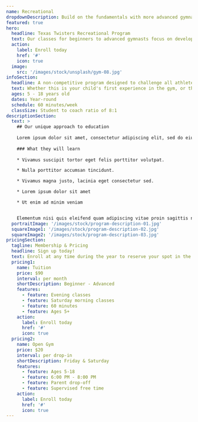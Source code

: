 ```yaml
---
name: Recreational
dropdownDescription: Build on the fundamentals with more advanced gymnastics skills.
featured: true
hero:
  headline: Texas Twisters Recreational Program
  text: Our classes for beginners to advanced gymnasts focus on developing fundamental skills on the vault, uneven bars, beam, and floor. Gymnasts will enjoy learning new skills, making new friends, and discovering the importance of teamwork.
  action:
    label: Enroll today
    href: '#'
    icon: true
  image:
    src: '/images/stock/unsplash/gym-08.jpg'
infoSection:
  headline: A non-competitive program designed to challenge all athletes
  text: Whether this is your child's first experience in the gym, or they've been here for years, we have a place for you. Contact us today to schedule an evaluation!
  ages: 5 - 18 years old
  dates: Year-round
  schedule: 60 minutes/week
  classSize: Student to coach ratio of 8:1
descriptionSection:
  text: >
    ## Our unique approach to education
            
    Lorem ipsum dolor sit amet, consectetur adipiscing elit, sed do eiusmod tempor incididunt ut labore et dolore magna aliqua. Nisl pretium fusce id velit ut. Id porta nibh venenatis cras sed felis eget velit. Ut morbi tincidunt augue interdum velit. Ipsum faucibus vitae aliquet nec ullamcorper sit amet. Viverra orci sagittis eu volutpat odio facilisis mauris. Diam quis enim lobortis scelerisque fermentum. Viverra mauris in aliquam sem fringilla. 
        
    ### What they will learn
          
    * Vivamus suscipit tortor eget felis porttitor volutpat.

    * Nulla porttitor accumsan tincidunt.

    * Vivamus magna justo, lacinia eget consectetur sed.

    * Lorem ipsum dolor sit amet

    * Ut enim ad minim veniam


    Elementum nisi quis eleifend quam adipiscing vitae proin sagittis nisl. Viverra vitae congue eu consequat ac felis donec et odio. Euismod nisi porta lorem mollis aliquam ut porttitor. Sed nisi lacus sed viverra tellus. Augue lacus viverra vitae congue eu consequat ac felis donec. Elementum pulvinar etiam non quam lacus. Ut venenatis tellus in metus vulputate. Ultrices dui sapien eget mi proin sed libero enim. Id velit ut tortor pretium viverra suspendisse.
  portraitImage: '/images/stock/program-description-01.jpg'
  squareImage1: '/images/stock/program-description-02.jpg'
  squareImage2: '/images/stock/program-description-03.jpg'
pricingSection:
  tagline: Membership & Pricing
  headline: Sign up today!
  text: Enroll at any time during the year to reserve your spot in the class. Advanced classes will require an evaluation. Please contact us to schedule. We look forward to having you join us!
  pricing1:
    name: Tuition
    price: $90
    interval: per month
    shortDescription: Beginner - Advanced
    features:
      - feature: Evening classes
      - feature: Saturday morning classes
      - feature: 60 minutes
      - feature: Ages 5+
    action:
      label: Enroll today
      href: '#'
      icon: true
  pricing2:
    name: Open Gym
    price: $20
    interval: per drop-in
    shortDescription: Friday & Saturday
    features:
      - feature: Ages 5-18
      - feature: 6:00 PM - 8:00 PM
      - feature: Parent drop-off
      - feature: Supervised free time
    action:
      label: Enroll today
      href: '#'
      icon: true
---
```

